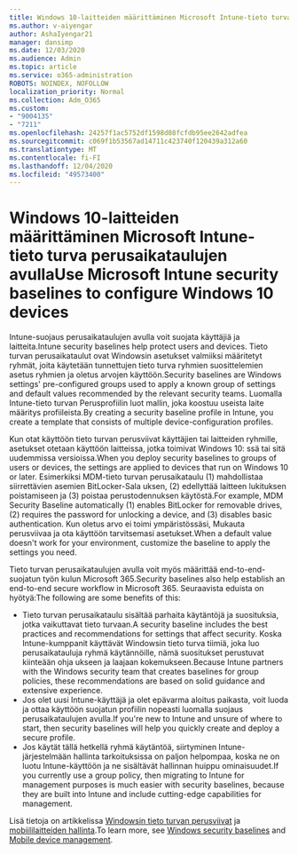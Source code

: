 ```yaml
---
title: Windows 10-laitteiden määrittäminen Microsoft Intune-tieto turva perusaikataulujen avulla
ms.author: v-aiyengar
author: AshaIyengar21
manager: dansimp
ms.date: 12/03/2020
ms.audience: Admin
ms.topic: article
ms.service: o365-administration
ROBOTS: NOINDEX, NOFOLLOW
localization_priority: Normal
ms.collection: Adm_O365
ms.custom:
- "9004135"
- "7211"
ms.openlocfilehash: 24257f1ac5752df1598d08fcfdb95ee2642adfea
ms.sourcegitcommit: c069f1b53567ad14711c423740f120439a312a60
ms.translationtype: MT
ms.contentlocale: fi-FI
ms.lasthandoff: 12/04/2020
ms.locfileid: "49573400"
---
```

# <a name="use-microsoft-intune-security-baselines-to-configure-windows-10-devices"></a><span data-ttu-id="f32ed-102">Windows 10-laitteiden määrittäminen Microsoft Intune-tieto turva perusaikataulujen avulla</span><span class="sxs-lookup"><span data-stu-id="f32ed-102">Use Microsoft Intune security baselines to configure Windows 10 devices</span></span>

<span data-ttu-id="f32ed-103">Intune-suojaus perusaikataulujen avulla voit suojata käyttäjiä ja laitteita.</span><span class="sxs-lookup"><span data-stu-id="f32ed-103">Intune security baselines help protect users and devices.</span></span> <span data-ttu-id="f32ed-104">Tieto turvan perusaikataulut ovat Windowsin asetukset valmiiksi määritetyt ryhmät, joita käytetään tunnettujen tieto turva ryhmien suosittelemien asetus ryhmien ja oletus arvojen käyttöön.</span><span class="sxs-lookup"><span data-stu-id="f32ed-104">Security baselines are Windows settings' pre-configured groups used to apply a known group of settings and default values recommended by the relevant security teams.</span></span> <span data-ttu-id="f32ed-105">Luomalla Intune-tieto turvan Perusprofiilin luot mallin, joka koostuu useista laite määritys profiileista.</span><span class="sxs-lookup"><span data-stu-id="f32ed-105">By creating a security baseline profile in Intune, you create a template that consists of multiple device-configuration profiles.</span></span>

<span data-ttu-id="f32ed-106">Kun otat käyttöön tieto turvan perusviivat käyttäjien tai laitteiden ryhmille, asetukset otetaan käyttöön laitteissa, jotka toimivat Windows 10: ssä tai sitä uudemmissa versioissa.</span><span class="sxs-lookup"><span data-stu-id="f32ed-106">When you deploy security baselines to groups of users or devices, the settings are applied to devices that run on Windows 10 or later.</span></span> <span data-ttu-id="f32ed-107">Esimerkiksi MDM-tieto turvan perusaikataulu (1) mahdollistaa siirrettävien asemien BitLocker-Sala uksen, (2) edellyttää laitteen lukituksen poistamiseen ja (3) poistaa perustodennuksen käytöstä.</span><span class="sxs-lookup"><span data-stu-id="f32ed-107">For example, MDM Security Baseline automatically (1) enables BitLocker for removable drives, (2) requires the password for unlocking a device, and (3) disables basic authentication.</span></span> <span data-ttu-id="f32ed-108">Kun oletus arvo ei toimi ympäristössäsi, Mukauta perusviivaa ja ota käyttöön tarvitsemasi asetukset.</span><span class="sxs-lookup"><span data-stu-id="f32ed-108">When a default value doesn't work for your environment, customize the baseline to apply the settings you need.</span></span>

<span data-ttu-id="f32ed-109">Tieto turvan perusaikataulujen avulla voit myös määrittää end-to-end-suojatun työn kulun Microsoft 365.</span><span class="sxs-lookup"><span data-stu-id="f32ed-109">Security baselines also help establish an end-to-end secure workflow in Microsoft 365.</span></span> <span data-ttu-id="f32ed-110">Seuraavista eduista on hyötyä:</span><span class="sxs-lookup"><span data-stu-id="f32ed-110">The following are some benefits of this:</span></span>

- <span data-ttu-id="f32ed-111">Tieto turvan perusaikataulu sisältää parhaita käytäntöjä ja suosituksia, jotka vaikuttavat tieto turvaan.</span><span class="sxs-lookup"><span data-stu-id="f32ed-111">A security baseline includes the best practices and recommendations for settings that affect security.</span></span> <span data-ttu-id="f32ed-112">Koska Intune-kumppanit käyttävät Windowsin tieto turva tiimiä, joka luo perusaikatauluja ryhmä käytännöille, nämä suositukset perustuvat kiinteään ohja ukseen ja laajaan kokemukseen.</span><span class="sxs-lookup"><span data-stu-id="f32ed-112">Because Intune partners with the Windows security team that creates baselines for group policies, these recommendations are based on solid guidance and extensive experience.</span></span>
- <span data-ttu-id="f32ed-113">Jos olet uusi Intune-käyttäjä ja olet epävarma aloitus paikasta, voit luoda ja ottaa käyttöön suojatun profiilin nopeasti luomalla suojaus perusaikataulujen avulla.</span><span class="sxs-lookup"><span data-stu-id="f32ed-113">If you're new to Intune and unsure of where to start, then security baselines will help you quickly create and deploy a secure profile.</span></span>
- <span data-ttu-id="f32ed-114">Jos käytät tällä hetkellä ryhmä käytäntöä, siirtyminen Intune-järjestelmään hallinta tarkoituksissa on paljon helpompaa, koska ne on luotu Intune-käyttöön ja ne sisältävät hallinnan huippu ominaisuudet.</span><span class="sxs-lookup"><span data-stu-id="f32ed-114">If you currently use a group policy, then migrating to Intune for management purposes is much easier with security baselines, because they are built into Intune and include cutting-edge capabilities for management.</span></span>

<span data-ttu-id="f32ed-115">Lisä tietoja on artikkelissa [Windowsin tieto turvan perusviivat](https://go.microsoft.com/fwlink/?linkid=2141503) ja [mobiililaitteiden hallinta](https://go.microsoft.com/fwlink/?linkid=2141701).</span><span class="sxs-lookup"><span data-stu-id="f32ed-115">To learn more, see [Windows security baselines](https://go.microsoft.com/fwlink/?linkid=2141503) and [Mobile device management](https://go.microsoft.com/fwlink/?linkid=2141701).</span></span>